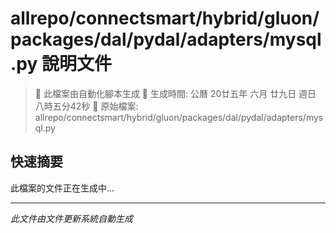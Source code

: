 # allrepo/connectsmart/hybrid/gluon/packages/dal/pydal/adapters/mysql.py 說明文件

> 🚧 此檔案由自動化腳本生成
> 📅 生成時間: 公曆 20廿五年 六月 廿九日 週日 八時五分42秒
> 📂 原始檔案: allrepo/connectsmart/hybrid/gluon/packages/dal/pydal/adapters/mysql.py

## 快速摘要
此檔案的文件正在生成中...

<!-- 實際使用時，這裡會是 Claude Code 生成的完整文件內容 -->

---
*此文件由文件更新系統自動生成*
